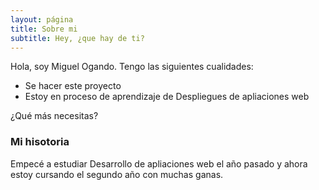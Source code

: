 ```yaml
---
layout: página
title: Sobre mi
subtitle: Hey, ¿que hay de ti?
---
```


Hola, soy Miguel Ogando. Tengo las siguientes cualidades:

- Se hacer este proyecto
- Estoy en proceso de aprendizaje de Despliegues de apliaciones web

¿Qué más necesitas?

### Mi hisotoria

Empecé a estudiar Desarrollo de apliaciones web el año pasado y ahora estoy cursando el segundo año con muchas ganas. 
